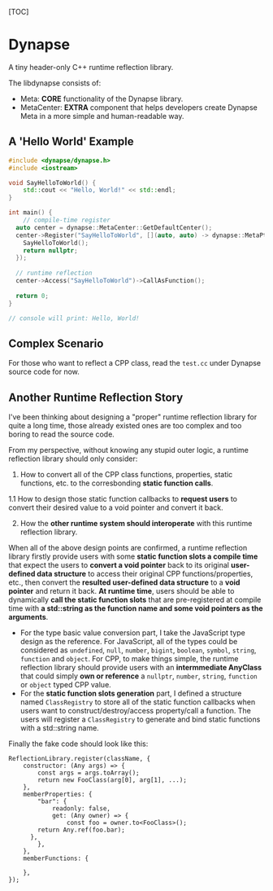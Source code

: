 [TOC]

# Dynapse

A tiny header-only C++ runtime reflection library.

The libdynapse consists of:

- Meta: **CORE** functionality of the Dynapse library.
- MetaCenter: **EXTRA** component that helps developers create Dynapse Meta in a more simple and human-readable way.

## A 'Hello World' Example

```cpp
#include <dynapse/dynapse.h>
#include <iostream>

void SayHelloToWorld() {
	std::cout << "Hello, World!" << std::endl;
}

int main() {
	// compile-time register
  auto center = dynapse::MetaCenter::GetDefaultCenter();
  center->Register("SayHelloToWorld", [](auto, auto) -> dynapse::MetaPtr {
    SayHelloToWorld();
    return nullptr;
  });
  
  // runtime reflection
  center->Access("SayHelloToWorld")->CallAsFunction();
  
  return 0;
}

// console will print: Hello, World!
```

## Complex Scenario

For those who want to reflect a CPP class, read the `test.cc` under Dynapse source code for now.

## Another Runtime Reflection Story

I've been thinking about designing a "proper" runtime reflection library for quite a long time, those already existed ones are too complex and too boring to read the source code.

From my perspective, without knowing any stupid outer logic, a runtime reflection library should only consider:

1. How to convert all of the CPP class functions, properties, static functions, etc. to the corresbonding **static function calls**.

1.1 How to design those static function callbacks to **request users** to convert their desired value to a void pointer and convert it back.

2. How the **other runtime system should interoperate** with this runtime reflection library.

When all of the above design points are confirmed, a runtime reflection library firstly provide users with some **static function slots a compile time** that expect the users to **convert a void pointer** back to its original **user-defined data structure** to access their original CPP functions/properties, etc., then convert the **resulted user-defined data structure** to a **void pointer** and return it back. **At runtime time**, users should be able to dynamically **call the static function slots** that are pre-registered at compile time with **a std::string as the function name and some void pointers as the arguments**.

- For the type basic value conversion part, I take the JavaScript type design as the reference. For JavaScript, all of the types could be considered as `undefined`, `null`, `number`, `bigint`, `boolean`, `symbol`, `string`, `function` and `object`. For CPP, to make things simple, the runtime reflection library should provide users with an **intermmediate AnyClass** that could simply **own or reference** a `nullptr`, `number`, `string`, `function` or `object` typed CPP value.
- For the **static function slots generation** part, I defined a structure named `ClassRegistry` to store all of the static function callbacks when users want to construct/destroy/access property/call a function. The users will register a `ClassRegistry` to generate and bind static functions with a std::string name.

Finally the fake code should look like this:

```
ReflectionLibrary.register(className, {
	constructor: (Any args) => {
		const args = args.toArray();
		return new FooClass(arg[0], arg[1], ...);
	},
	memberProperties: {
		"bar": {
			readonly: false,
			get: (Any owner) => {
				const foo = owner.to<FooClass>();
        return Any.ref(foo.bar);
      },
		},
	},
	memberFunctions: {
		
	},
});
```


